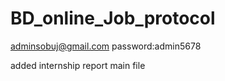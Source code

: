 # BD_online_Job_protocol
 
adminsobuj@gmail.com
password:admin5678


added internship report main file
